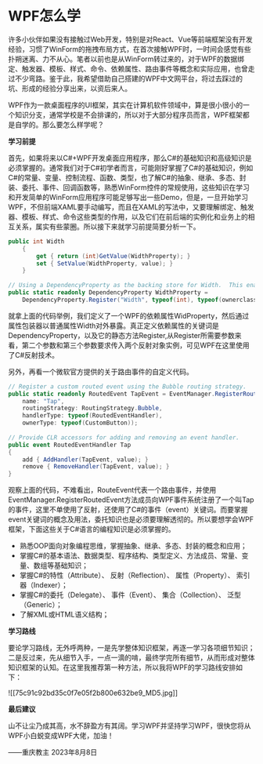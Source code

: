 # WPF怎么学
许多小伙伴如果没有接触过Web开发，特别是对React、Vue等前端框架没有开发经验，习惯了WinForm的拖拽布局方式，在首次接触WPF时，一时间会感觉有些扑朔迷离、力不从心。笔者以前也是从WinForm转过来的，对于WPF的数据绑定、触发器、模板、样式、命令、依赖属性、路由事件等概念和实际应用，也曾走过不少弯路。鉴于此，我希望借助自己搭建的WPF中文网平台，将过去踩过的坑、形成的经验分享出来，以资后来人。

WPF作为一款桌面程序的UI框架，其实在计算机软件领域中，算是很小很小的一个知识分支，通常学校是不会排课的，所以对于大部分程序员而言，WPF框架都是自学的。那么要怎么样学呢？

**学习前提**

首先，如果将来以C#+WPF开发桌面应用程序，那么C#的基础知识和高级知识是必须掌握的。通常我们对于C#初学者而言，可能刚好掌握了C#的基础知识，例如C#的常量、变量、控制流程、函数、类型，也了解C#的抽象、继承、多态、封装、委托、事件、回调函数等，熟悉WinForm控件的常规使用，这些知识在学习和开发简单的WinForm应用程序可能足够写出一些Demo，但是，一旦开始学习WPF，不但前端XAML要手动编写，而且在XAML的写法中，又要理解绑定、触发器、模板、样式、命令这些类型的作用，以及它们在前后端的实例化和业务上的相互关系，属实有些蒙圈。所以接下来就学习前提简要分析一下。

```c#
public int Width
    {
        get { return (int)GetValue(WidthProperty); }
        set { SetValue(WidthProperty, value); }
    }
 
// Using a DependencyProperty as the backing store for Width.  This enables animation, styling, binding, etc...
public static readonly DependencyProperty WidthProperty =
    DependencyProperty.Register("Width", typeof(int), typeof(ownerclass), new PropertyMetadata(0));
```

就拿上面的代码举例，我们定义了一个WPF的依赖属性WidProperty，然后通过属性包装器以普通属性Width对外暴露。真正定义依赖属性的关键词是DependencyProperty，以及它的静态方法Register,从Register所需要参数来看，第二个参数和第三个参数要求传入两个反射对象实例，可见WPF在这里使用了C#反射技术。

另外，再看一个微软官方提供的关于路由事件的自定义代码。

```C#
// Register a custom routed event using the Bubble routing strategy.
public static readonly RoutedEvent TapEvent = EventManager.RegisterRoutedEvent(
    name: "Tap",
    routingStrategy: RoutingStrategy.Bubble,
    handlerType: typeof(RoutedEventHandler),
    ownerType: typeof(CustomButton));
 
// Provide CLR accessors for adding and removing an event handler.
public event RoutedEventHandler Tap
{
    add { AddHandler(TapEvent, value); }
    remove { RemoveHandler(TapEvent, value); }
}
```

观察上面的代码，不难看出，RouteEvent代表一个路由事件，并使用EventManager.RegisterRoutedEvent方法成员向WPF事件系统注册了一个叫Tap的事件，这里不单使用了反射，还使用了C#的事件（event）关键词。而要掌握event关键词的概念及用法，委托知识也是必须要理解透彻的。所以要想学会WPF框架，下面这些关于C#语言的编程知识是必须掌握的。

- 熟悉OOP面向对象编程思维，掌握抽象、继承、多态、封装的概念和应用；
- 掌握C#的基本语法、数据类型、程序结构、类型定义、方法成员、常量、变量、数组等基础知识；
- 掌握C#的特性（Attribute）、 反射（Reflection）、 属性（Property）、 索引器（Indexer）；
- 掌握C#的委托（Delegate）、 事件（Event）、 集合（Collection）、 泛型（Generic）；
- 了解XML或HTML语义结构；

**学习路线**

要论学习路线，无外呼两种，一是先学整体知识框架，再逐一学习各项细节知识；二是反过来，先从细节入手，一点一滴的啃，最终学完所有细节，从而形成对整体知识框架的认知。在这里我推荐第一种方法，所以我将WPF的学习路线安排如下：

![[75c91c92bd35c0f7e05f2b800e632be9_MD5.jpg]]

**最后建议**

山不让尘乃成其高，水不辞盈方有其阔。学习WPF并坚持学习WPF，很快您将从WPF小白蜕变成WPF大佬，加油！

——重庆教主 2023年8月8日